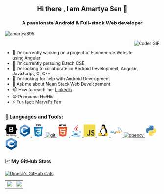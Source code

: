 <h2 align="center">Hi there , I am Amartya Sen 👋</h2>

<h3 align="center">A passionate Android & Full-stack Web developer</h3>

<p align="left"> <img src="https://komarev.com/ghpvc/?username=amartya895&label=Profile%20views&color=0e75b6&style=flat" alt="amartya895" /> </p>

<p  align="right"><img src="https://media.giphy.com/media/SWoSkN6DxTszqIKEqv/giphy.gif" alt="Coder GIF" width="400" height="300">
  
- 🔭 I’m currently working on a project of Ecommerce Website <br>
  using Angular
- 🌱 I’m currently pursuing B.tech CSE
- 👯 I’m looking to collaborate on Android Development, Angular,<br>
  JavaScript, C, C++ 
- 🤔 I’m looking for help with Android Development
- 💬 Ask me about Mean Stack Web Developement 
- 📫 How to reach me: [Linkedin](https://www.linkedin.com/in/amartya-sen-038955178/)
- 😄 Pronouns: He/His
- ⚡ Fun fact: Marvel's Fan

### 💼 Languages and Tools:
<p align="left"> <a href="https://getbootstrap.com" target="_blank"> <img src="https://raw.githubusercontent.com/devicons/devicon/master/icons/bootstrap/bootstrap-plain-wordmark.svg" alt="bootstrap" width="40" height="40"/> </a> <a href="https://www.cprogramming.com/" target="_blank"> <img src="https://raw.githubusercontent.com/devicons/devicon/master/icons/c/c-original.svg" alt="c" width="40" height="40"/> </a> <a href="https://www.w3schools.com/css/" target="_blank"> <img src="https://raw.githubusercontent.com/devicons/devicon/master/icons/css3/css3-original-wordmark.svg" alt="css3" width="40" height="40"/> </a> <a href="https://git-scm.com/" target="_blank"> <img src="https://www.vectorlogo.zone/logos/git-scm/git-scm-icon.svg" alt="git" width="40" height="40"/> </a> <a href="https://www.w3.org/html/" target="_blank"> <img src="https://raw.githubusercontent.com/devicons/devicon/master/icons/html5/html5-original-wordmark.svg" alt="html5" width="40" height="40"/> </a><a href="https://www.java.com" target="_blank"> <img src="https://raw.githubusercontent.com/devicons/devicon/master/icons/java/java-original.svg" alt="java" width="40" height="40"/> </a> <a href="https://developer.mozilla.org/en-US/docs/Web/JavaScript" target="_blank"> <img src="https://raw.githubusercontent.com/devicons/devicon/master/icons/javascript/javascript-original.svg" alt="javascript" width="40" height="40"/> </a> <a href="https://www.linux.org/" target="_blank"> <img src="https://raw.githubusercontent.com/devicons/devicon/master/icons/linux/linux-original.svg" alt="linux" width="40" height="40"/> </a> <a href="https://www.mysql.com/" target="_blank"> <img src="https://raw.githubusercontent.com/devicons/devicon/master/icons/mysql/mysql-original-wordmark.svg" alt="mysql" width="40" height="40"/> </a> <a href="https://opencv.org/" target="_blank"> <img src="https://www.vectorlogo.zone/logos/opencv/opencv-icon.svg" alt="opencv" width="40" height="40"/> </a> <a href="https://www.python.org" target="_blank"> <img src="https://raw.githubusercontent.com/devicons/devicon/master/icons/python/python-original.svg" alt="python" width="40" height="40"/> </a> <a href="https://www.w3schools.com/cpp/" target="_blank"> <img src="https://raw.githubusercontent.com/devicons/devicon/master/icons/cplusplus/cplusplus-original.svg" alt="cplusplus" width="40" height="40"/> </a> </p>

### 📈 My GitHub Stats

[![Dinesh's GitHub stats](https://github-readme-stats.vercel.app/api?username=amartya895&count_private=true&show_icons=true&theme=dracula)](https://github.com/amartya895/)

<table>
  <tr>
    <td>
      <img height="200em" src="https://github-readme-stats-eight-theta.vercel.app/api/top-langs/?username=amartya895&layout=compact&langs_count=8&theme=dracula"/> 
    </td>
    <td>
      <img width="90%" src="https://github-readme-streak-stats.herokuapp.com/?user=amartya895&show_icons=true&locale=en&layout=compact&theme=dracula&line_height=0" />
    </td>
  </tr>
</table>
